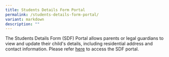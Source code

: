```yaml
---
title: Students Details Form Portal
permalink: /students-details-form-portal/
variant: markdown
description: ""
---
```

The Students Details Form (SDF) Portal allows parents or legal guardians to view and update their child's details, including residential address and contact information. Please refer [here](https://pg.moe.edu.sg/forms/sdf) to access the SDF portal.